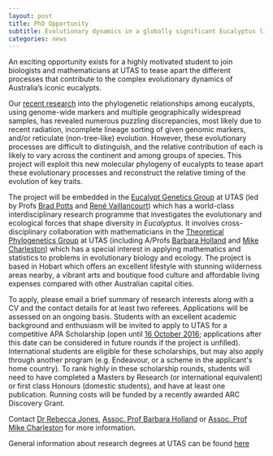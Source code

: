 ```yaml
---
layout: post
title: PhD Opportunity
subtitle: Evolutionary dynamics in a globally significant Eucalyptus lineage (U. TAS)
categories: news
---
```


An exciting opportunity exists for a highly motivated student to join biologists and mathematicians at UTAS to tease apart the different processes that contribute to the complex evolutionary dynamics of Australia’s iconic eucalypts.

Our [recent research](http://dx.doi.org/10.1016/j.ympev.2016.08.009) into the phylogenetic relationships among eucalypts, using genome-wide markers and multiple geographically widespread samples, has revealed numerous puzzling discrepancies, most likely due to recent radiation, incomplete lineage sorting of given genomic markers, and/or reticulate (non-tree-like) evolution.  However, these evolutionary processes are difficult to distinguish, and the relative contribution of each is likely to vary across the continent and among groups of species. This project will exploit this new molecular phylogeny of eucalypts to tease apart these evolutionary processes and reconstruct the relative timing of the evolution of key traits.

The project will be embedded in the [Eucalypt Genetics Group](http://www.eucalyptgenetics.com/) at UTAS (led by Profs [Brad Potts](http://www.utas.edu.au/profiles/staff/plant-science/Brad-Potts) and [René Vaillancourt](http://www.utas.edu.au/profiles/staff/plant-science/rene-vaillancourt)) which has a world-class interdisciplinary research programme that investigates the evolutionary and ecological forces that shape diversity in _Eucalyptus_. It involves cross-disciplinary collaboration with mathematicians in the [Theoretical Phylogenetics Group](http://www.maths.utas.edu.au/People/Holland/theoreticalPhylogenetics) at UTAS (including A/Profs [Barbara Holland](http://www.utas.edu.au/profiles/staff/maths-physics/Barbara-Holland) and [Mike Charleston](http://www.utas.edu.au/profiles/staff/maths-physics/Michael-Charleston)) which has a special interest in applying mathematics and statistics to problems in evolutionary biology and ecology. The project is based in Hobart which offers an excellent lifestyle with stunning wilderness areas nearby, a vibrant arts and boutique food culture and affordable living expenses compared with other Australian capital cities.

To apply, please email a brief summary of research interests along with a CV and the contact details for at least two referees. Applications will be assessed on an ongoing basis. Students with an excellent academic background and enthusiasm will be invited to apply to UTAS for a competitive APA Scholarship (open until [16 October 2016](http://www.utas.edu.au/research/degrees/scholarships); applications after this date can be considered in future rounds if the project is unfilled). International students are eligible for these scholarships, but may also apply through another program (e.g. Endeavour, or a scheme in the applicant's home country). To rank highly in these scholarship rounds, students will need to have completed a Masters by Research (or international equivalent) or first class Honours (domestic students), and have at least one publication. Running costs will be funded by a recently awarded ARC Discovery Grant.

Contact [Dr Rebecca Jones](mailto:rebecca.jones@utas.edu.au), [Assoc. Prof Barbara Holland](mailto:barbara.holland@utas.edu.au) or [Assoc. Prof Mike Charleston](mailto:mike.charleston@utas.edu.au) for more information.

General information about research degrees at UTAS can be found [here](http://www.utas.edu.au/research/degrees)
